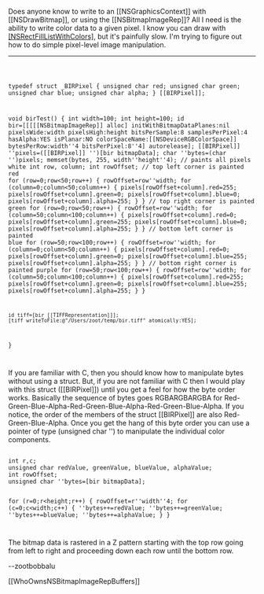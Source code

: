 

Does anyone know to write to an [[NSGraphicsContext]] with [[NSDrawBitmap]], or using the [[NSBitmapImageRep]]? All I need is the ability to write color data to a given pixel. I know you can draw with [[NSRectFillListWithColors]](), but it's painfully slow. I'm trying to figure out how to do simple pixel-level image manipulation.

----

<code>

typedef struct _BIRPixel {
    unsigned char red;
    unsigned char green;
    unsigned char blue;
    unsigned char alpha;
} [[BIRPixel]];


void birTest() {
    int width=100;
    int height=100;
    id bir=[[[[[NSBitmapImageRep]] alloc] initWithBitmapDataPlanes:nil
                pixelsWide:width
                pixelsHigh:height
                bitsPerSample:8
                samplesPerPixel:4
                hasAlpha:YES
                isPlanar:NO
                colorSpaceName:[[NSDeviceRGBColorSpace]]
                bytesPerRow:width''4
                bitsPerPixel:8''4] autorelease];
    [[BIRPixel]] ''pixels=([[BIRPixel]] '')[bir bitmapData];
    char ''bytes=(char '')pixels;
    memset(bytes, 255, width''height''4);  // paints all pixels white
    int row, column;
    int rowOffset;
    // top left corner is painted red
    for (row=0;row<50;row++) {
        rowOffset=row''width;
        for (column=0;column<50;column++) {
            pixels[rowOffset+column].red=255;
            pixels[rowOffset+column].green=0;
            pixels[rowOffset+column].blue=0;
            pixels[rowOffset+column].alpha=255;
        }
    }
    // top right corner is painted green
    for (row=0;row<50;row++) {
        rowOffset=row''width;
        for (column=50;column<100;column++) {
            pixels[rowOffset+column].red=0;
            pixels[rowOffset+column].green=255;
            pixels[rowOffset+column].blue=0;
            pixels[rowOffset+column].alpha=255;
        }
    }
    // bottom left corner is painted blue
    for (row=50;row<100;row++) {
        rowOffset=row''width;
        for (column=0;column<50;column++) {
            pixels[rowOffset+column].red=0;
            pixels[rowOffset+column].green=0;
            pixels[rowOffset+column].blue=255;
            pixels[rowOffset+column].alpha=255;
        }
    }
    // bottom right corner is painted purple
    for (row=50;row<100;row++) {
        rowOffset=row''width;
        for (column=50;column<100;column++) {
            pixels[rowOffset+column].red=255;
            pixels[rowOffset+column].green=0;
            pixels[rowOffset+column].blue=255;
            pixels[rowOffset+column].alpha=255;
        }
    }
    
    
    id tiff=[bir [[TIFFRepresentation]]];
    [tiff writeToFile:@"/Users/zoot/temp/bir.tiff" atomically:YES];
}


</code>

If you are familiar with C, then you should know how to manipulate bytes without using a struct. But, if you are not familiar with C then I would play with this struct ([[BIRPixel]]) until you get a feel for how the byte order works. Basically the sequence of bytes goes RGBARGBARGBA for Red-Green-Blue-Alpha-Red-Green-Blue-Alpha-Red-Green-Blue-Alpha. If you notice, the order of the members of the struct [[BIRPixel]] are also Red-Green-Blue-Alpha. Once you get the hang of this byte order you can use a pointer of type (unsigned char '') to manipulate the individual color components. 

<code>
int r,c;
unsigned char redValue, greenValue, blueValue, alphaValue;
int rowOffset;
unsigned char ''bytes=[bir bitmapData];

for (r=0;r<height;r++) {
    rowOffset=r''width''4;
    for (c=0;c<width;c++) {
        ''bytes++=redValue;
        ''bytes++=greenValue;
        ''bytes++=blueValue;
        ''bytes++=alphaValue;
    }
}


</code>

The bitmap data is rastered in a Z pattern starting with the top row going from left to right and proceeding down each row until the bottom row.

--zootbobbalu  

[[WhoOwnsNSBitmapImageRepBuffers]]